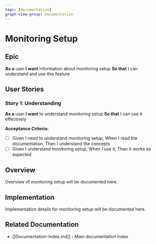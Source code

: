 ```yaml
---
tags: [documentation]
graph-view-group: Documentation
---
```


# Monitoring Setup

## Epic
**As a** user
**I want** information about monitoring setup
**So that** I can understand and use this feature

## User Stories

### Story 1: Understanding
**As a** user
**I want** to understand monitoring setup
**So that** I can use it effectively

**Acceptance Criteria:**
- [ ] Given I need to understand monitoring setup, When I read the documentation, Then I understand the concepts
- [ ] Given I understand monitoring setup, When I use it, Then it works as expected

## Overview

Overview of monitoring setup will be documented here.

## Implementation

Implementation details for monitoring setup will be documented here.

## Related Documentation
- [[Documentation-Index.md]] - Main documentation index
